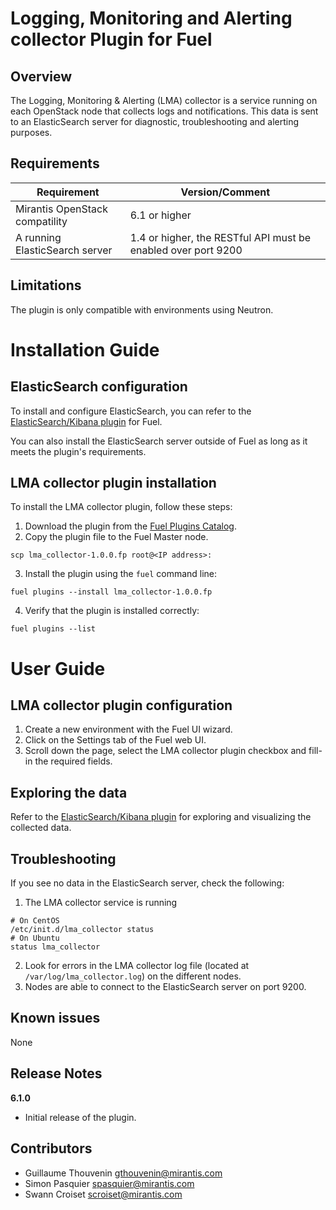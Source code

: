 Logging, Monitoring and Alerting collector Plugin for Fuel
==========================================================


Overview
--------

The Logging, Monitoring & Alerting (LMA) collector is a service running on each
OpenStack node that collects logs and notifications. This data is sent to an
ElasticSearch server for diagnostic, troubleshooting and alerting purposes.


Requirements
------------


| Requirement                    | Version/Comment                                               |
| ------------------------------ | ------------------------------------------------------------- |
| Mirantis OpenStack compatility | 6.1 or higher                                                 |
| A running ElasticSearch server | 1.4 or higher, the RESTful API must be enabled over port 9200 |


Limitations
-----------

The plugin is only compatible with environments using Neutron.

Installation Guide
==================


ElasticSearch configuration
---------------------------

To install and configure ElasticSearch, you can refer to the
[ElasticSearch/Kibana
plugin](https://github.com/stackforge/fuel-plugin-elasticsearch-kibana) for
Fuel.

You can also install the ElasticSearch server outside of Fuel as long as it
meets the plugin's requirements.

**LMA collector plugin** installation
-------------------------------------

To install the LMA collector plugin, follow these steps:

1. Download the plugin from the [Fuel Plugins
   Catalog](https://software.mirantis.com/download-mirantis-openstack-fuel-plug-ins/).
2. Copy the plugin file to the Fuel Master node.
```
scp lma_collector-1.0.0.fp root@<IP address>:
```
3. Install the plugin using the `fuel` command line:
```
fuel plugins --install lma_collector-1.0.0.fp
```
4. Verify that the plugin is installed correctly:
```
fuel plugins --list
```

User Guide
==========

**LMA collector plugin** configuration
--------------------------------------

1. Create a new environment with the Fuel UI wizard.
2. Click on the Settings tab of the Fuel web UI.
3. Scroll down the page, select the LMA collector plugin checkbox and fill-in
the required fields.

Exploring the data
------------------

Refer to the [ElasticSearch/Kibana
plugin](https://github.com/stackforge/fuel-plugin-elasticsearch-kibana) for
exploring and visualizing the collected data.

Troubleshooting
---------------

If you see no data in the ElasticSearch server, check the following:

1. The LMA collector service is running
```
# On CentOS
/etc/init.d/lma_collector status
# On Ubuntu
status lma_collector
```
2. Look for errors in the LMA collector log file (located at
   `/var/log/lma_collector.log`) on the different nodes.
3. Nodes are able to connect to the ElasticSearch server on port 9200.


Known issues
------------

None

Release Notes
-------------

**6.1.0**

* Initial release of the plugin.


Contributors
------------

* Guillaume Thouvenin <gthouvenin@mirantis.com>
* Simon Pasquier <spasquier@mirantis.com>
* Swann Croiset <scroiset@mirantis.com>
